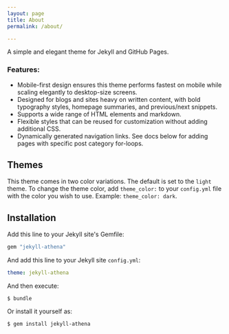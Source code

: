```yaml
---
layout: page
title: About
permalink: /about/

---
```

A simple and elegant theme for Jekyll and GitHub Pages.

### Features:
* Mobile-first design ensures this theme performs fastest on mobile while scaling elegantly to desktop-size screens.
* Designed for blogs and sites heavy on written content, with bold typography styles, homepage summaries, and previous/next snippets.
* Supports a wide range of HTML elements and markdown.
* Flexible styles that can be reused for customization without adding additional CSS.
* Dynamically generated navigation links. See docs below for adding pages with specific post category for-loops.

## Themes
This theme comes in two color variations. The default is set to the `light` theme. To change the theme color, add `theme_color:` to your `config.yml` file with the color you wish to use. Example: `theme_color: dark`.

<!-- | Config setting | Thumbnail |
| --- | --- |
| `theme_color: black` | <img width="330" alt="black" src="url"> |
| `theme_color: red` | <img width="330" alt="red" src="url"> | -->


## Installation

Add this line to your Jekyll site's Gemfile:

```ruby
gem "jekyll-athena"
```

And add this line to your Jekyll site `config.yml`:

```yaml
theme: jekyll-athena
```

And then execute:

    $ bundle

Or install it yourself as:

    $ gem install jekyll-athena
